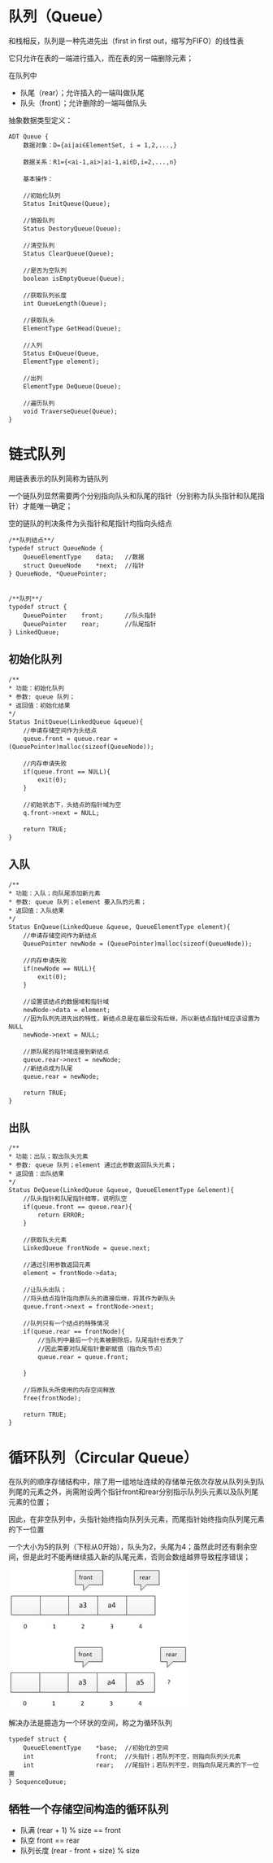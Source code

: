 # 队列（Queue）
和栈相反，队列是一种先进先出（first in first out，缩写为FIFO）的线性表

它只允许在表的一端进行插入，而在表的另一端删除元素；

在队列中
* 队尾（rear）；允许插入的一端叫做队尾
* 队头（front）；允许删除的一端叫做队头

抽象数据类型定义：
```
ADT Queue {
    数据对象：D={ai|ai∈ElementSet, i = 1,2,...,}

    数据关系：R1={<ai-1,ai>|ai-1,ai∈D,i=2,...,n}

    基本操作：

    //初始化队列
    Status InitQueue(Queue);

    //销毁队列
    Status DestoryQueue(Queue);

    //清空队列
    Status ClearQueue(Queue);

    //是否为空队列
    boolean isEmptyQueue(Queue);

    //获取队列长度
    int QueueLength(Queue);

    //获取队头
    ElementType GetHead(Queue);

    //入列
    Status EnQueue(Queue, 
    ElementType element);

    //出列
    ElementType DeQueue(Queue);

    //遍历队列
    void TraverseQueue(Queue);
}
```

# 链式队列
用链表表示的队列简称为链队列

一个链队列显然需要两个分别指向队头和队尾的指针（分别称为队头指针和队尾指针）才能唯一确定；

空的链队的判决条件为头指针和尾指针均指向头结点

```
/**队列结点**/
typedef struct QueueNode {
    QueueElementType    data;   //数据
    struct QueueNode    *next;  //指针
} QueueNode, *QueuePointer;


/**队列**/
typedef struct {
    QueuePointer    front;      //队头指针
    QueuePointer    rear;       //队尾指针
} LinkedQueue;
```

## 初始化队列
```
/**
* 功能：初始化队列
* 参数: queue 队列；
* 返回值：初始化结果
*/
Status InitQueue(LinkedQueue &queue){
    //申请存储空间作为头结点
    queue.front = queue.rear = (QueuePointer)malloc(sizeof(QueueNode));

    //内存申请失败
    if(queue.front == NULL){
        exit(0);
    }

    //初始状态下，头结点的指针域为空
    q.front->next = NULL;

    return TRUE;
}
```

## 入队
```
/**
* 功能：入队；向队尾添加新元素
* 参数: queue 队列；element 要入队的元素；
* 返回值：入队结果
*/
Status EnQueue(LinkedQueue &queue, QueueElementType element){
    //申请存储空间作为新结点
    QueuePointer newNode = (QueuePointer)malloc(sizeof(QueueNode));

    //内存申请失败
    if(newNode == NULL){
        exit(0);
    }

    //设置该结点的数据域和指针域
    newNode->data = element;
    //因为队列先进先出的特性，新结点总是在最后没有后继，所以新结点指针域应该设置为NULL
    newNode->next = NULL;

    //原队尾的指针域连接到新结点
    queue.rear->next = newNode;
    //新结点成为队尾
    queue.rear = newNode;

    return TRUE;
}
```

## 出队
```
/**
* 功能：出队；取出队头元素
* 参数: queue 队列；element 通过此参数返回队头元素；
* 返回值：出队结果
*/
Status DeQueue(LinkedQueue &queue, QueueElementType &element){
    //队头指针和队尾指针相等，说明队空
    if(queue.front == queue.rear){
        return ERROR;
    }

    //获取队头元素
    LinkedQueue frontNode = queue.next;

    //通过引用参数返回元素
    element = frontNode->data;

    //让队头出队；
    //将头结点指针指向原队头的直接后继，将其作为新队头
    queue.front->next = frontNode->next;

    //队列只有一个结点的特殊情况
    if(queue.rear == frontNode){
        //当队列中最后一个元素被删除后，队尾指针也丢失了
        //因此需要对队尾指针重新赋值（指向头节点）
        queue.rear = queue.front;
        
    }

    //将原队头所使用的内存空间释放
    free(frontNode);

    return TRUE;
}
```

# 循环队列（Circular Queue）
在队列的顺序存储结构中，除了用一组地址连续的存储单元依次存放从队列头到队列尾的元素之外，尚需附设两个指针front和rear分别指示队列头元素以及队列尾元素的位置；

因此，在非空队列中，头指针始终指向队列头元素，而尾指针始终指向队列尾元素的下一位置

一个大小为5的队列（下标从0开始），队头为2，头尾为4；虽然此时还有剩余空间，但是此时不能再继续插入新的队尾元素，否则会数组越界导致程序错误；

![假溢出](https://raw.githubusercontent.com/Juston007/DataStructure/main/Chapter3_Queue/img/%E5%81%87%E6%BA%A2%E5%87%BA.jpg)

解决办法是臆造为一个环状的空间，称之为循环队列

```
typedef struct {
    QueueElementType    *base;  //初始化的空间
    int                 front;  //头指针；若队列不空，则指向队列头元素
    int                 rear;   //尾指针；若队列不空，则指向队尾元素的下一位置
} SequenceQueue;
```
## 牺牲一个存储空间构造的循环队列
* 队满 (rear + 1) % size == front
* 队空 front == rear
* 队列长度 (rear - front + size) % size